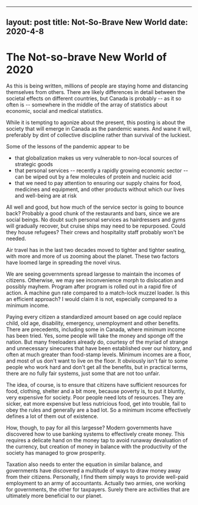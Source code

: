  ---
layout: post
title: Not-So-Brave New World
date: 2020-4-8
---

# The Not-so-brave New World of 2020

As this is being written, millions of people are staying home and distancing themselves from others. 
There are likely differences in detail between the societal effects on different countries, but Canada
is probably -- as it so often is -- somewhere in the middle of the array of statistics about economic,
social and medical statistics. 

While it is tempting to agonize about the present, this posting is about the society that will emerge 
in Canada as the pandemic wanes. And wane it will, preferably by dint of collective discipline rather
than survival of the luckiest. 

Some of the lessons of the pandemic appear to be

- that globalization makes us very vulnerable to non-local sources of strategic goods
- that personal services -- recently a rapidly growing economic sector -- can be 
wiped out by a few molecules of protein and nucleic acid
- that we need to pay attention to ensuring our supply chains for food, medicines and equipment,
and other products without which our lives and well-being are at risk

All well and good, but how much of the service sector is going to bounce back? Probably a good
chunk of the restaurants and bars, since we are social beings. No doubt such personal services
as hairdressers and gyms will gradually recover, but cruise ships may need to be repurposed.
Could they house refugees? Their crews and hospitality staff probably won't be needed.

Air travel has in the last two decades moved to tighter and tighter seating, with more and more
of us zooming about the planet. These two factors have loomed large in spreading the novel virus.

We are seeing governments spread largesse to maintain the incomes of citizens. Otherwise, we may
see inconvenience morph to dislocation and possibly mayhem. Program after program is rolled out
in a rapid fire of action. A machine gun rate compared to a match-lock muzzel loader. Is this an
efficient approach? I would claim it is not, especially compared to a minimum income.

Paying every citizen a standardized amount
based on age could replace child, old age, disability, emergency, unemployment and other benefits. 
There are
precedents, including some in Canada, where minimum income has been tried. Yes, some people
will take the money and sponge off the nation. But many 
freeloaders already do, courtesy of the myriad of
strange and unnecessary sinecures that have been established over our history, and often
at much greater than food-stamp levels. Minimum incomes
are a floor, and most of us don't want to live on the floor. It obviously isn't fair to
some people who work hard and don't get all the benefits, but in practical terms, 
there are no fully fair systems, just some that are not too unfair.

The idea, of course, is to ensure that citizens have sufficient resources for food, clothing,
shelter and a bit more, because poverty is, to put it bluntly, very expensive for society. 
Poor people need lots of resources. They are sicker, eat more expensive but less nutricious
food, get into trouble, fail to obey the rules and generally are a bad lot. So a minimum income
effectively defines a lot of them out of existence.

How, though, to pay for all this largesse? Modern governments have discovered how to use 
banking systems to effectively create money. This requires a delicate hand on the money tap
to avoid runaway devaluation of the currency, but creation of money in balance with the 
productivity of the society has managed to grow prosperity.

Taxation also needs to enter the equation in similar balance, and governments have discovered
a multitude of ways to draw money away from their citizens. Personally, I find them simply 
ways to provide well-paid employment to an army of accountants. Actually two armies, one 
working for governments, the other for taxpayers. Surely there are activities that are 
ultimately more beneficial to our planet.